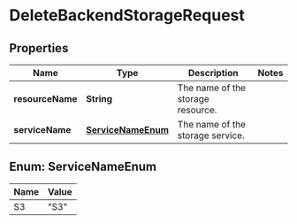 

# DeleteBackendStorageRequest


## Properties

| Name | Type | Description | Notes |
|------------ | ------------- | ------------- | -------------|
|**resourceName** | **String** | The name of the storage resource. |  |
|**serviceName** | [**ServiceNameEnum**](#ServiceNameEnum) | The name of the storage service. |  |



## Enum: ServiceNameEnum

| Name | Value |
|---- | -----|
| S3 | &quot;S3&quot; |



